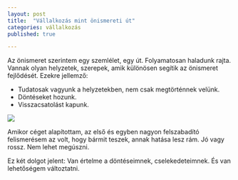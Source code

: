 ```yaml
---
layout: post
title:  "Vállalkozás mint önismereti út"
categories: vállalkozás
published: true

---
```


Az önismeret szerintem egy szemlélet, egy út. Folyamatosan haladunk rajta. Vannak olyan helyzetek, szerepek, amik különösen segítik az önismeret fejlődését. Ezekre jellemző:

- Tudatosak vagyunk a helyzetekben, nem csak megtörténnek velünk.
- Döntéseket hozunk.
- Visszacsatolást kapunk.

<img src="/assets/vallalkozas-mint-onismereti-ut-crossroads.jpg" class="object-cover object-center rounded-lg w-2/3" />

Amikor céget alapítottam, az első és egyben nagyon felszabadító felismerésem az volt, hogy bármit teszek, annak hatása lesz rám. Jó vagy rossz. Nem lehet megúszni.

Ez két dolgot jelent: Van értelme a döntéseimnek, cselekedeteimnek. És van lehetőségem változtatni.